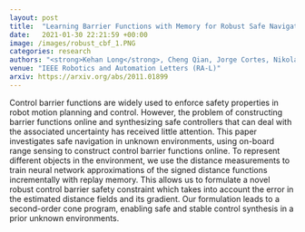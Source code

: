 ```yaml
---
layout: post
title:  "Learning Barrier Functions with Memory for Robust Safe Navigation"
date:   2021-01-30 22:21:59 +00:00
image: /images/robust_cbf_1.PNG
categories: research
authors: "<strong>Kehan Long</strong>, Cheng Qian, Jorge Cortes, Nikolay Atanasov"
venue: "IEEE Robotics and Automation Letters (RA-L)"
arxiv: https://arxiv.org/abs/2011.01899
---
```


Control barrier functions are widely used to enforce safety properties in robot motion planning and control. However, the problem of constructing barrier functions online and synthesizing safe controllers that can deal with the associated uncertainty has received little attention. This paper investigates safe navigation in unknown environments, using on-board range sensing to construct control barrier functions online. To represent different objects in the environment, we use the distance measurements to train neural network approximations of the signed distance functions incrementally with replay memory. This allows us to formulate a novel robust control barrier safety constraint which takes into account the error in the estimated distance fields and its gradient. Our formulation leads to a second-order cone program, enabling safe and stable control synthesis in a prior unknown environments.
